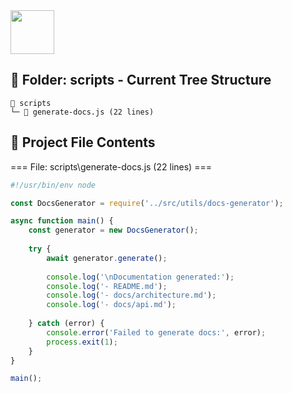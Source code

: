 <img src="https://banes-lab.com/assets/images/banes_lab/700px_Main_Animated.gif" width="70" />

## 📂 Folder: scripts - Current Tree Structure
```
📂 scripts
└─ 📜 generate-docs.js (22 lines)
```

## 📄 Project File Contents


=== File: scripts\generate-docs.js (22 lines) ===

```javascript
#!/usr/bin/env node

const DocsGenerator = require('../src/utils/docs-generator');

async function main() {
    const generator = new DocsGenerator();
    
    try {
        await generator.generate();
        
        console.log('\nDocumentation generated:');
        console.log('- README.md');
        console.log('- docs/architecture.md');
        console.log('- docs/api.md');
        
    } catch (error) {
        console.error('Failed to generate docs:', error);
        process.exit(1);
    }
}

main();

```

